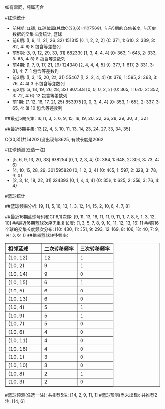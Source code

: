 <!-- 
.. title: 双色球2012132期(2012-11-08)数据分析报告
.. slug: slott-2012132-2012-11-08-report
.. date: 2012-11-09 08:00:00 UTC+08:00
.. tags: Lottery
.. link: 
.. description: 
.. type: text
-->

如有雷同，纯属巧合

<!-- TEASER_END-->

#红球统计

- 前N期: 红球, 红球位置(总数C(33,6)=1107568), 与前5期的交集长度, 与历史数据的交集长度统计, 蓝球
- 前6期: (1, 9, 11, 21, 26, 32) 151315 [0, 1, 2, 2, 2] {0: 371, 1: 610, 2: 339, 3: 82, 4: 9} 8 包含等差数列
- 前5期: (5, 9, 12, 29, 30, 31) 682330 [1, 3, 4, 4, 4] {0: 363, 1: 648, 2: 333, 3: 63, 4: 5} 5 包含等差数列
- 前4期: (1, 7, 9, 17, 21, 29) 124340 [2, 4, 4, 4, 5] {0: 377, 1: 617, 2: 331, 3: 81, 4: 7} 1 包含等差数列
- 前3期: (1, 3, 15, 20, 22, 31) 55467 [1, 2, 2, 4, 4] {0: 376, 1: 595, 2: 363, 3: 76, 4: 4} 3 不包含等差数列
- 前2期: (6, 18, 19, 26, 28, 32) 807508 [0, 0, 0, 2, 2] {0: 365, 1: 620, 2: 352, 3: 72, 4: 6} 12 包含等差数列
- 前1期: (7, 12, 16, 17, 21, 25) 853975 [0, 0, 3, 4, 4] {0: 353, 1: 653, 2: 337, 3: 65, 4: 8} 10 包含等差数列

##最近5期交集:
16,[1, 3, 5, 6, 9, 15, 18, 19, 20, 22, 26, 28, 29, 30, 31, 32]

##最近5期并集:
13,[2, 4, 8, 10, 11, 13, 14, 23, 24, 27, 33, 34, 35]

C(30,3)(共54202)没出现有3625, 
有效长度是2062

#红球预测(任选一注)

- [5, 6, 9, 13, 20, 33] 638254 [0, 1, 2, 3, 4] {0: 384, 1: 648, 2: 306, 3: 73, 4: 6}
- [4, 10, 15, 28, 29, 30] 595820 [0, 1, 2, 3, 4] {0: 405, 1: 597, 2: 328, 3: 78, 4: 9}
- [2, 3, 14, 18, 22, 31] 224393 [0, 1, 4, 4, 4] {0: 356, 1: 625, 2: 356, 3: 76, 4: 4}

#蓝球统计

##蓝球频率分析:
[9, 11, 5, 16, 13, 1, 3, 12, 14, 15, 2, 10, 6, 4, 7, 8]

##最近16期蓝球号码和C(16,1)次序:
[9, 11, 13, 16, 11, 11, 9, 11, 1, 7, 8, 5, 1, 3, 12, 10]
##最近16期蓝球次序无重复长度:
[1, 3, 5, 7, 8, 9, 10, 11, 12, 13, 16] 11
##前16个球的交集长度频次分布:
{10: 430, 11: 351, 9: 293, 12: 169, 8: 106, 13: 40, 7: 9, 14: 3, 6: 1}
##相邻蓝球转移频率:
<table border="1" class="table table-striped dataframe">
  <thead>
    <tr style="text-align: left;">
      <th style="min-width: 100px;">相邻蓝球</th>
      <th style="min-width: 100px;">二次转移频率</th>
      <th style="min-width: 100px;">三次转移频率</th>
    </tr>
  </thead>
  <tbody>
    <tr>
      <td> (10, 12)</td>
      <td> 12</td>
      <td> 1</td>
    </tr>
    <tr>
      <td>  (10, 2)</td>
      <td>  9</td>
      <td> 1</td>
    </tr>
    <tr>
      <td> (10, 14)</td>
      <td>  9</td>
      <td> 0</td>
    </tr>
    <tr>
      <td> (10, 15)</td>
      <td>  6</td>
      <td> 1</td>
    </tr>
    <tr>
      <td>  (10, 5)</td>
      <td>  6</td>
      <td> 0</td>
    </tr>
    <tr>
      <td> (10, 13)</td>
      <td>  6</td>
      <td> 0</td>
    </tr>
    <tr>
      <td>  (10, 4)</td>
      <td>  5</td>
      <td> 1</td>
    </tr>
    <tr>
      <td>  (10, 9)</td>
      <td>  5</td>
      <td> 1</td>
    </tr>
    <tr>
      <td>  (10, 7)</td>
      <td>  5</td>
      <td> 0</td>
    </tr>
    <tr>
      <td>  (10, 6)</td>
      <td>  4</td>
      <td> 0</td>
    </tr>
    <tr>
      <td> (10, 11)</td>
      <td>  4</td>
      <td> 0</td>
    </tr>
    <tr>
      <td> (10, 16)</td>
      <td>  4</td>
      <td> 0</td>
    </tr>
    <tr>
      <td>  (10, 1)</td>
      <td>  3</td>
      <td> 0</td>
    </tr>
    <tr>
      <td> (10, 10)</td>
      <td>  3</td>
      <td> 0</td>
    </tr>
    <tr>
      <td>  (10, 8)</td>
      <td>  2</td>
      <td> 1</td>
    </tr>
    <tr>
      <td>  (10, 3)</td>
      <td>  2</td>
      <td> 0</td>
    </tr>
  </tbody>
</table>
#蓝球预测(任选一注):
共推荐5注: [14, 2, 9, 11, 1]
#蓝球预测(尚未出现):
共推荐2注: [14, 6]


